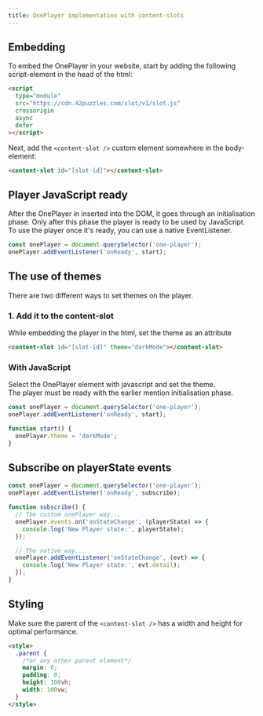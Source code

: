 ```yaml
---
title: OnePlayer implementation with content-slots
---
```


## Embedding

To embed the OnePlayer in your website, start by adding the following script-element in the head of the html:

```html
<script
  type="module"
  src="https://cdn.42puzzles.com/slot/v1/slot.js"
  crossorigin
  async
  defer
></script>
```

Next, add the `<content-slot />` custom element somewhere in the body-element:

```html
<content-slot id="[slot-id]"></content-slot>
```

## Player JavaScript ready

After the OnePlayer in inserted into the DOM, it goes through an initialisation phase. Only after this phase the player is ready to be used by JavaScript.  
To use the player once it's ready, you can use a native EventListener.

```js
const onePlayer = document.querySelector('one-player');
onePlayer.addEventListener('onReady', start);
```

## The use of themes

There are two different ways to set themes on the player.

### 1. Add it to the content-slot

While embedding the player in the html, set the theme as an attribute

```html
<content-slot id="[slot-id]" theme="darkMode"></content-slot>
```

### With JavaScript

Select the OnePlayer element with javascript and set the theme.  
The player must be ready with the earlier mention initialisation phase.

```js
const onePlayer = document.querySelector('one-player');
onePlayer.addEventListener('onReady', start);

function start() {
  onePlayer.theme = 'darkMode';
}
```

## Subscribe on playerState events

```js
const onePlayer = document.querySelector('one-player');
onePlayer.addEventListener('onReady', subscribe);

function subscribe() {
  // The custom onePlayer way...
  onePlayer.events.on('onStateChange', (playerState) => {
    console.log('New Player state:', playerState);
  });

  // The native way...
  onePlayer.addEventListener('onStateChange', (evt) => {
    console.log('New Player state:', evt.detail);
  });
}
```

## Styling

Make sure the parent of the `<content-slot />` has a width and height for optimal performance.

```html
<style>
  .parent {
    /*or any other parent element*/
    margin: 0;
    padding: 0;
    height: 100vh;
    width: 100vw;
  }
</style>
```

